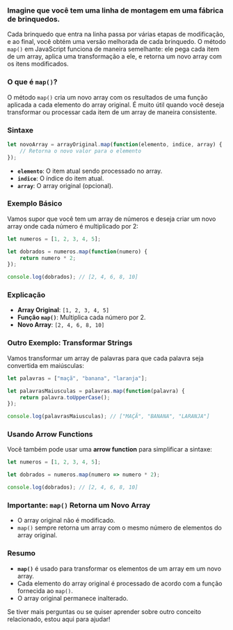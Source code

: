 ### Imagine que você tem uma linha de montagem em uma fábrica de brinquedos.

Cada brinquedo que entra na linha passa por várias etapas de modificação, e ao final, você obtém uma versão melhorada de cada brinquedo. O método `map()` em JavaScript funciona de maneira semelhante: ele pega cada item de um array, aplica uma transformação a ele, e retorna um novo array com os itens modificados.

### O que é `map()`?

O método `map()` cria um novo array com os resultados de uma função aplicada a cada elemento do array original. É muito útil quando você deseja transformar ou processar cada item de um array de maneira consistente.

### Sintaxe

```javascript
let novoArray = arrayOriginal.map(function(elemento, indice, array) {
    // Retorna o novo valor para o elemento
});
```

- **`elemento`**: O item atual sendo processado no array.
- **`indice`**: O índice do item atual.
- **`array`**: O array original (opcional).

### Exemplo Básico

Vamos supor que você tem um array de números e deseja criar um novo array onde cada número é multiplicado por 2:

```javascript
let numeros = [1, 2, 3, 4, 5];

let dobrados = numeros.map(function(numero) {
    return numero * 2;
});

console.log(dobrados); // [2, 4, 6, 8, 10]
```

### Explicação

- **Array Original**: `[1, 2, 3, 4, 5]`
- **Função `map()`**: Multiplica cada número por 2.
- **Novo Array**: `[2, 4, 6, 8, 10]`

### Outro Exemplo: Transformar Strings

Vamos transformar um array de palavras para que cada palavra seja convertida em maiúsculas:

```javascript
let palavras = ["maçã", "banana", "laranja"];

let palavrasMaiusculas = palavras.map(function(palavra) {
    return palavra.toUpperCase();
});

console.log(palavrasMaiusculas); // ["MAÇÃ", "BANANA", "LARANJA"]
```

### Usando Arrow Functions

Você também pode usar uma **arrow function** para simplificar a sintaxe:

```javascript
let numeros = [1, 2, 3, 4, 5];

let dobrados = numeros.map(numero => numero * 2);

console.log(dobrados); // [2, 4, 6, 8, 10]
```

### Importante: `map()` Retorna um Novo Array

- O array original não é modificado.
- `map()` sempre retorna um array com o mesmo número de elementos do array original.

### Resumo

- **`map()`** é usado para transformar os elementos de um array em um novo array.
- Cada elemento do array original é processado de acordo com a função fornecida ao `map()`.
- O array original permanece inalterado.

Se tiver mais perguntas ou se quiser aprender sobre outro conceito relacionado, estou aqui para ajudar!
